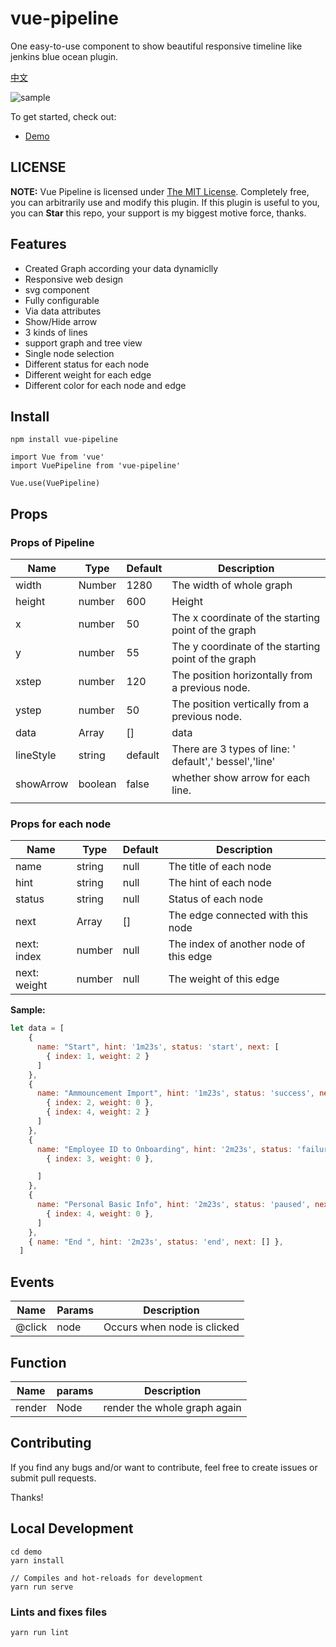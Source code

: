 # vue-pipeline

One easy-to-use component to show beautiful responsive timeline like jenkins blue ocean plugin.

[中文](https://github.com/jinfang134/vue-pipeline/blob/master/docs/cn.md)

![sample](https://github.com/jinfang134/vue-pipeline/raw/master/resources/sample.png)

To get started, check out:

* [Demo](https://jinfang134.github.io/vue-pipeline/)


## LICENSE

**NOTE:** Vue Pipeline is licensed under [The MIT License](https://github.com/jinfang134/vue-pipeline/blob/master/LICENSE). Completely free, you can arbitrarily use and modify this plugin. If this plugin is useful to you, you can **Star** this repo, your support is my biggest motive force, thanks.


## Features

* Created Graph according your data dynamiclly
* Responsive web design
* svg component
* Fully configurable
* Via data attributes
* Show/Hide arrow
* 3 kinds of lines
* support graph and tree view
* Single node selection
* Different status for each node
* Different weight for each edge
* Different color for each node and edge


## Install

```
npm install vue-pipeline
```

```
import Vue from 'vue'
import VuePipeline from 'vue-pipeline'

Vue.use(VuePipeline)

```

## Props
### Props of Pipeline

| Name      | Type    | Default | Description                                          |
| --------- | ------- | ------- | ---------------------------------------------------- |
| width     | Number  | 1280    | The width of whole graph                             |
| height    | number  | 600     | Height                                               |
| x         | number  | 50      | The x coordinate of the starting point of the graph                         |
| y         | number  | 55      | The y coordinate of the starting point of the graph                        |
| xstep     | number  | 120     | The position horizontally from a previous node.  |
| ystep     | number  | 50      |  The position vertically from a previous node.    |
| data      | Array   | []      | data                                                 |
| lineStyle | string  | default | There are 3 types of line: ' default',' bessel','line' |
| showArrow | boolean | false   | whether show arrow for each line.                    |
|           |         |         |                                                      |

### Props for each node
| Name      | Type    | Default | Description                                          |
| --------- | ------- | ------- | ---------------------------------------------------- |
|name     | string | null | The title of each node  |
|hint     | string | null |  The hint of each node |
|status   | string | null |  Status of each node |
|next     | Array | [] |  The edge connected with this node |
| next: index    |    number   |    null     |   The index of another node of this edge |
| next: weight    |    number   |    null     |   The weight of this edge |

**Sample:**
```javascript
let data = [
    {
      name: "Start", hint: '1m23s', status: 'start', next: [
        { index: 1, weight: 2 }
      ]
    },
    {
      name: "Ammouncement Import", hint: '1m23s', status: 'success', next: [
        { index: 2, weight: 0 },
        { index: 4, weight: 2 }
      ]
    },
    {
      name: "Employee ID to Onboarding", hint: '2m23s', status: 'failure', next: [
        { index: 3, weight: 0 },

      ]
    },
    {
      name: "Personal Basic Info", hint: '2m23s', status: 'paused', next: [
        { index: 4, weight: 0 },
      ]
    },
    { name: "End ", hint: '2m23s', status: 'end', next: [] },
  ]
```

## Events

| Name   | Params | Description                 |
| ------ | ------ | --------------------------- |
| @click | node   | Occurs when node is clicked |

## Function

| Name   | params | Description                  |
| ------ | ------ | ---------------------------- |
| render | Node   | render the whole graph again |


## Contributing

If you find any bugs and/or want to contribute, feel free to create issues or submit pull requests.

Thanks!

## Local Development
```
cd demo
yarn install

// Compiles and hot-reloads for development
yarn run serve
```


### Lints and fixes files
```
yarn run lint
```
